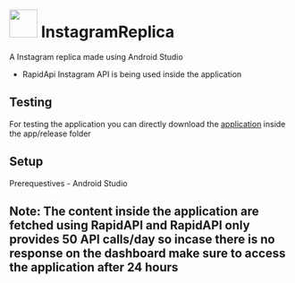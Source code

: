 # <img src="https://image.flaticon.com/icons/png/512/174/174855.png" width="50" height ="50"/> InstagramReplica
A Instagram replica made using Android Studio
- RapidApi Instagram API is being used inside the application 

## Testing
For testing the application you can directly download the [application]("https://github.com/kartikeysaran/Instagram-Replica/blob/master/app/release/app-release.apk") inside the app/release folder

## Setup
Prerequestives - Android Studio

## Note: The content inside the application are fetched using RapidAPI and RapidAPI only provides 50 API calls/day so incase there is no response on the dashboard make sure to access the application after 24 hours 
